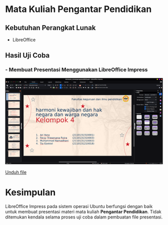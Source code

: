 # Mata Kuliah Pengantar Pendidikan
## Kebutuhan Perangkat Lunak
- LibreOffice

## Hasil Uji Coba
### - Membuat Presentasi Menggunakan LibreOffice Impress

![ppt](../matkul/img/Kewarganegaraan/ppt.png)

[Unduh file](../matkul/img/Kewarganegaraan/Kelompok_4_Kewarganegaraan(NEW).pptx)

# Kesimpulan
LibreOffice Impress pada sistem operasi Ubuntu berfungsi dengan baik untuk membuat presentasi materi mata kuliah **Pengantar Pendidikan**. Tidak ditemukan kendala selama proses uji coba dalam pembuatan file presentasi.
